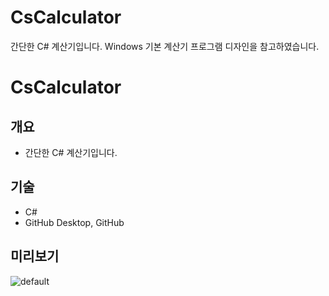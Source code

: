 # CsCalculator
간단한 C# 계산기입니다.
 Windows 기본 계산기 프로그램 디자인을 참고하였습니다.

# CsCalculator

## 개요
* 간단한 C# 계산기입니다.

## 기술
* C#
* GitHub Desktop, GitHub

## 미리보기
![default](https://cloud.githubusercontent.com/assets/25098075/23933194/22bf0b3c-0980-11e7-9025-da4c90f4dd9f.jpg)
